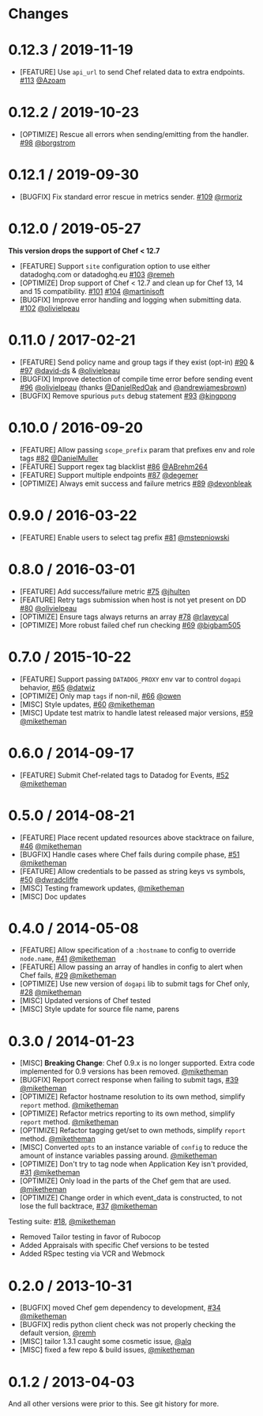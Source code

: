 Changes
=======

# 0.12.3 / 2019-11-19

* [FEATURE] Use `api_url` to send Chef related data to extra endpoints. [#113][] [@Azoam][]

# 0.12.2 / 2019-10-23

* [OPTIMIZE] Rescue all errors when sending/emitting from the handler. [#98][] [@borgstrom][]

# 0.12.1 / 2019-09-30

* [BUGFIX] Fix standard error rescue in metrics sender. [#109][] [@rmoriz][]

# 0.12.0 / 2019-05-27

**This version drops the support of Chef < 12.7**

* [FEATURE] Support `site` configuration option to use either datadoghq.com or datadoghq.eu [#103][] [@remeh][]
* [OPTIMIZE] Drop support of Chef < 12.7 and clean up for Chef 13, 14 and 15 compatibility. [#101][] [#104][] [@martinisoft][]
* [BUGFIX] Improve error handling and logging when submitting data. [#102][] [@olivielpeau][]

# 0.11.0 / 2017-02-21

* [FEATURE] Send policy name and group tags if they exist (opt-in) [#90][] & [#97][] [@david-ds][] & [@olivielpeau][]
* [BUGFIX] Improve detection of compile time error before sending event [#96][] [@olivielpeau][] (thanks [@DanielRedOak][] and [@andrewjamesbrown][])
* [BUGFIX] Remove spurious `puts` debug statement [#93][] [@kingpong][]

# 0.10.0 / 2016-09-20

* [FEATURE] Allow passing `scope_prefix` param that prefixes env and role tags [#82][] [@DanielMuller][]
* [FEATURE] Support regex tag blacklist [#86][] [@ABrehm264][]
* [FEATURE] Support multiple endpoints [#87][] [@degemer][]
* [OPTIMIZE] Always emit success and failure metrics [#89][] [@devonbleak][]

# 0.9.0 / 2016-03-22

* [FEATURE] Enable users to select tag prefix [#81][] [@mstepniowski][]

# 0.8.0 / 2016-03-01

* [FEATURE] Add success/failure metric [#75][] [@jhulten][]
* [FEATURE] Retry tags submission when host is not yet present on DD [#80][] [@olivielpeau][]
* [OPTIMIZE] Ensure tags always returns an array [#78][] [@rlaveycal][]
* [OPTIMIZE] More robust failed chef run checking [#69][] [@bigbam505][]

# 0.7.0 / 2015-10-22

* [FEATURE] Support passing `DATADOG_PROXY` env var to control `dogapi` behavior, [#65][] [@datwiz][]
* [OPTIMIZE] Only map `tags` if non-nil, [#66][] [@owen][]
* [MISC] Style updates, [#60][] [@miketheman][]
* [MISC] Update test matrix to handle latest released major versions, [#59][] [@miketheman][]

# 0.6.0 / 2014-09-17

* [FEATURE] Submit Chef-related tags to Datadog for Events, [#52][] [@miketheman][]

# 0.5.0 / 2014-08-21

* [FEATURE] Place recent updated resources above stacktrace on failure, [#46][] [@miketheman][]
* [BUGFIX] Handle cases where Chef fails during compile phase, [#51][] [@miketheman][]
* [FEATURE] Allow credentials to be passed as string keys vs symbols, [#50][] [@dwradcliffe][]
* [MISC] Testing framework updates, [@miketheman][]
* [MISC] Doc updates

# 0.4.0 / 2014-05-08

* [FEATURE] Allow specification of a `:hostname` to config to override `node.name`, [#41][] [@miketheman][]
* [FEATURE] Allow passing an array of handles in config to alert when Chef fails, [#29][] [@miketheman][]
* [OPTIMIZE] Use new version of `dogapi` lib to submit tags for Chef only, [#28][] [@miketheman][]
* [MISC] Updated versions of Chef tested
* [MISC] Style update for source file name, parens

# 0.3.0 / 2014-01-23

* [MISC] **Breaking Change**: Chef 0.9.x is no longer supported. Extra code implemented for 0.9 versions has been removed. [@miketheman][]
* [BUGFIX] Report correct response when failing to submit tags, [#39][] [@miketheman][]
* [OPTIMIZE] Refactor hostname resolution to its own method, simplify `report` method. [@miketheman][]
* [OPTIMIZE] Refactor metrics reporting to its own method, simplify `report` method. [@miketheman][]
* [OPTIMIZE] Refactor tagging get/set to own methods, simplify `report` method. [@miketheman][]
* [MISC] Converted `opts` to an instance variable of `config` to reduce the amount of instance variables passing around. [@miketheman][]
* [OPTIMIZE] Don't try to tag node when Application Key isn't provided, [#31][] [@miketheman][]
* [OPTIMIZE] Only load in the parts of the Chef gem that are used. [@miketheman][]
* [OPTIMIZE] Change order in which event_data is constructed, to not lose the full backtrace, [#37][] [@miketheman][]

Testing suite: [#18][], [@miketheman][]
* Removed Tailor testing in favor of Rubocop
* Added Appraisals with specific Chef versions to be tested
* Added RSpec testing via VCR and Webmock

# 0.2.0 / 2013-10-31

* [BUGFIX] moved Chef gem dependency to development, [#34][] [@miketheman][]
* [BUGFIX] redis python client check was not properly checking the default version, [@remh][]
* [MISC] tailor 1.3.1 caught some cosmetic issue, [@alq][]
* [MISC] fixed a few repo & build issues, [@miketheman][]

# 0.1.2 / 2013-04-03

And all other versions were prior to this. See git history for more.

<!--- The following link definition list is generated by PimpMyChangelog --->
[#18]: https://github.com/DataDog/chef-handler-datadog/issues/18
[#28]: https://github.com/DataDog/chef-handler-datadog/issues/28
[#29]: https://github.com/DataDog/chef-handler-datadog/issues/29
[#31]: https://github.com/DataDog/chef-handler-datadog/issues/31
[#34]: https://github.com/DataDog/chef-handler-datadog/issues/34
[#37]: https://github.com/DataDog/chef-handler-datadog/issues/37
[#39]: https://github.com/DataDog/chef-handler-datadog/issues/39
[#41]: https://github.com/DataDog/chef-handler-datadog/issues/41
[#46]: https://github.com/DataDog/chef-handler-datadog/issues/46
[#50]: https://github.com/DataDog/chef-handler-datadog/issues/50
[#51]: https://github.com/DataDog/chef-handler-datadog/issues/51
[#52]: https://github.com/DataDog/chef-handler-datadog/issues/52
[#59]: https://github.com/DataDog/chef-handler-datadog/issues/59
[#60]: https://github.com/DataDog/chef-handler-datadog/issues/60
[#65]: https://github.com/DataDog/chef-handler-datadog/issues/65
[#66]: https://github.com/DataDog/chef-handler-datadog/issues/66
[#69]: https://github.com/DataDog/chef-handler-datadog/issues/69
[#75]: https://github.com/DataDog/chef-handler-datadog/issues/75
[#78]: https://github.com/DataDog/chef-handler-datadog/issues/78
[#80]: https://github.com/DataDog/chef-handler-datadog/issues/80
[#81]: https://github.com/DataDog/chef-handler-datadog/issues/81
[#82]: https://github.com/DataDog/chef-handler-datadog/issues/82
[#86]: https://github.com/DataDog/chef-handler-datadog/issues/86
[#87]: https://github.com/DataDog/chef-handler-datadog/issues/87
[#89]: https://github.com/DataDog/chef-handler-datadog/issues/89
[#90]: https://github.com/DataDog/chef-handler-datadog/issues/90
[#93]: https://github.com/DataDog/chef-handler-datadog/issues/93
[#96]: https://github.com/DataDog/chef-handler-datadog/issues/96
[#97]: https://github.com/DataDog/chef-handler-datadog/issues/97
[#98]: https://github.com/DataDog/chef-handler-datadog/issues/98
[#101]: https://github.com/DataDog/chef-handler-datadog/issues/101
[#102]: https://github.com/DataDog/chef-handler-datadog/issues/102
[#103]: https://github.com/DataDog/chef-handler-datadog/issues/103
[#104]: https://github.com/DataDog/chef-handler-datadog/issues/104
[#109]: https://github.com/DataDog/chef-handler-datadog/issues/109
[#113]: https://github.com/DataDog/chef-handler-datadog/issues/113
[@ABrehm264]: https://github.com/ABrehm264
[@Azoam]: https://github.com/Azoam
[@DanielMuller]: https://github.com/DanielMuller
[@DanielRedOak]: https://github.com/DanielRedOak
[@alq]: https://github.com/alq
[@andrewjamesbrown]: https://github.com/andrewjamesbrown
[@bigbam505]: https://github.com/bigbam505
[@borgstrom]: https://github.com/borgstrom
[@datwiz]: https://github.com/datwiz
[@david-ds]: https://github.com/david-ds
[@degemer]: https://github.com/degemer
[@devonbleak]: https://github.com/devonbleak
[@dwradcliffe]: https://github.com/dwradcliffe
[@jhulten]: https://github.com/jhulten
[@kingpong]: https://github.com/kingpong
[@martinisoft]: https://github.com/martinisoft
[@miketheman]: https://github.com/miketheman
[@mstepniowski]: https://github.com/mstepniowski
[@olivielpeau]: https://github.com/olivielpeau
[@owen]: https://github.com/owen
[@remeh]: https://github.com/remeh
[@remh]: https://github.com/remh
[@rlaveycal]: https://github.com/rlaveycal
[@rmoriz]: https://github.com/rmoriz
